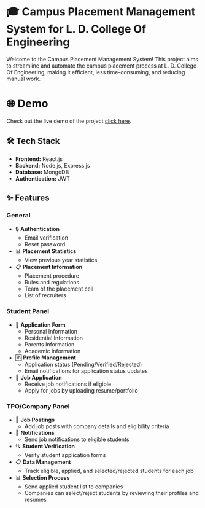 # 🎓 Campus Placement Management System for L. D. College Of Engineering

Welcome to the Campus Placement Management System! This project aims to streamline and automate the campus placement process at L. D. College Of Engineering, making it efficient, less time-consuming, and reducing manual work.

# 🌐 Demo

Check out the live demo of the project [click here](https://ldce-placementcell.onrender.com/).

## 🛠️ Tech Stack
- **Frontend:** React.js
- **Backend:** Node.js, Express.js
- **Database:** MongoDB
- **Authentication:** JWT

## ✨ Features

### General
- 🔒 **Authentication**
  - Email verification
  - Reset password
- 📊 **Placement Statistics**
  - View previous year statistics
- 📋 **Placement Information**
  - Placement procedure
  - Rules and regulations
  - Team of the placement cell
  - List of recruiters

### Student Panel
- 📝 **Application Form**
  - Personal Information
  - Residential Information
  - Parents Information
  - Academic Information
- 🆔 **Profile Management**
  - Application status (Pending/Verified/Rejected)
  - Email notifications for application status updates
- 📄 **Job Application**
  - Receive job notifications if eligible
  - Apply for jobs by uploading resume/portfolio

### TPO/Company Panel
- 🏢 **Job Postings**
  - Add job posts with company details and eligibility criteria
- 📧 **Notifications**
  - Send job notifications to eligible students
- 🔍 **Student Verification**
  - Verify student application forms
- 📋 **Data Management**
  - Track eligible, applied, and selected/rejected students for each job
- 📊 **Selection Process**
  - Send applied student list to companies
  - Companies can select/reject students by reviewing their profiles and resumes
 
  
